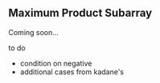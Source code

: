 ##  Maximum Product Subarray 

Coming soon...

to do
- condition on negative
- additional cases from kadane's
